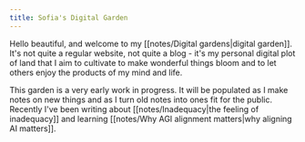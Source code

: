 ```yaml
---
title: Sofia's Digital Garden
---
```


Hello beautiful, and welcome to my [[notes/Digital gardens|digital garden]].
It's not quite a regular website, not quite a blog - it's my personal digital plot of land that I aim to cultivate to make wonderful things bloom and to let others enjoy the products of my mind and life.

This garden is a very early work in progress.
It will be populated as I make notes on new things and as I turn old notes into ones fit for the public.
Recently I've been writing about [[notes/Inadequacy|the feeling of inadequacy]] and learning [[notes/Why AGI alignment matters|why aligning AI matters]].